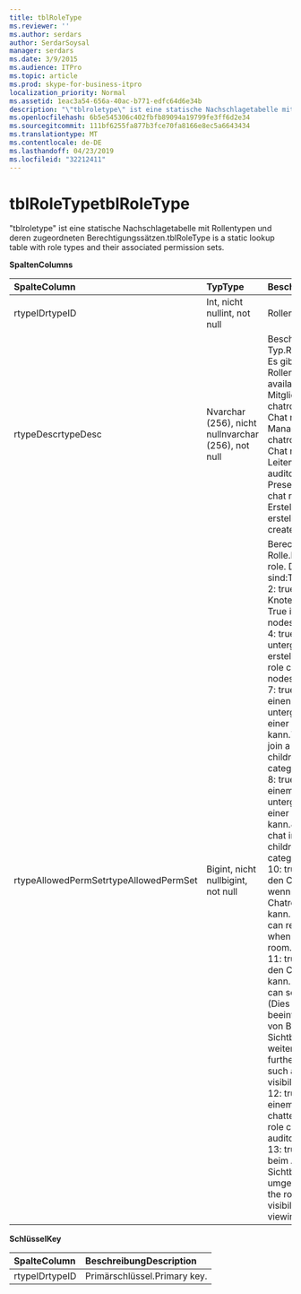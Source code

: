 ```yaml
---
title: tblRoleType
ms.reviewer: ''
ms.author: serdars
author: SerdarSoysal
manager: serdars
ms.date: 3/9/2015
ms.audience: ITPro
ms.topic: article
ms.prod: skype-for-business-itpro
localization_priority: Normal
ms.assetid: 1eac3a54-656a-40ac-b771-edfc64d6e34b
description: "\"tblroletype\" ist eine statische Nachschlagetabelle mit Rollentypen und deren zugeordneten Berechtigungssätzen."
ms.openlocfilehash: 6b5e545306c402fbfb89094a19799fe3ff6d2e34
ms.sourcegitcommit: 111bf6255fa877b3fce70fa8166e8ec5a6643434
ms.translationtype: MT
ms.contentlocale: de-DE
ms.lasthandoff: 04/23/2019
ms.locfileid: "32212411"
---
```

# <a name="tblroletype"></a><span data-ttu-id="16413-103">tblRoleType</span><span class="sxs-lookup"><span data-stu-id="16413-103">tblRoleType</span></span>
 
<span data-ttu-id="16413-104">"tblroletype" ist eine statische Nachschlagetabelle mit Rollentypen und deren zugeordneten Berechtigungssätzen.</span><span class="sxs-lookup"><span data-stu-id="16413-104">tblRoleType is a static lookup table with role types and their associated permission sets.</span></span>
  
<span data-ttu-id="16413-105">**Spalten**</span><span class="sxs-lookup"><span data-stu-id="16413-105">**Columns**</span></span>

|<span data-ttu-id="16413-106">**Spalte**</span><span class="sxs-lookup"><span data-stu-id="16413-106">**Column**</span></span>|<span data-ttu-id="16413-107">**Typ**</span><span class="sxs-lookup"><span data-stu-id="16413-107">**Type**</span></span>|<span data-ttu-id="16413-108">**Beschreibung**</span><span class="sxs-lookup"><span data-stu-id="16413-108">**Description**</span></span>|
|:-----|:-----|:-----|
|<span data-ttu-id="16413-109">rtypeID</span><span class="sxs-lookup"><span data-stu-id="16413-109">rtypeID</span></span>  <br/> |<span data-ttu-id="16413-110">Int, nicht null</span><span class="sxs-lookup"><span data-stu-id="16413-110">int, not null</span></span>  <br/> |<span data-ttu-id="16413-111">Rollentyps.</span><span class="sxs-lookup"><span data-stu-id="16413-111">Role type ID.</span></span>  <br/> |
|<span data-ttu-id="16413-112">rtypeDesc</span><span class="sxs-lookup"><span data-stu-id="16413-112">rtypeDesc</span></span>  <br/> |<span data-ttu-id="16413-113">Nvarchar (256), nicht null</span><span class="sxs-lookup"><span data-stu-id="16413-113">nvarchar (256), not null</span></span>  <br/> | <span data-ttu-id="16413-114">Beschreibung der Rolle-Typ.</span><span class="sxs-lookup"><span data-stu-id="16413-114">Role type description.</span></span> <span data-ttu-id="16413-115">Es gibt vier verfügbare Rollen:</span><span class="sxs-lookup"><span data-stu-id="16413-115">There are four available roles:</span></span> <br/>  <span data-ttu-id="16413-116">Mitglied: chatroommitglied</span><span class="sxs-lookup"><span data-stu-id="16413-116">Member: Chat room member</span></span> <br/>  <span data-ttu-id="16413-117">Manager: chatroommanager</span><span class="sxs-lookup"><span data-stu-id="16413-117">Manager: Chat room manager</span></span> <br/>  <span data-ttu-id="16413-118">Leitend: Referent für einen auditoriumchatroom</span><span class="sxs-lookup"><span data-stu-id="16413-118">Voiced: Presenter for an auditorium chat room</span></span> <br/>  <span data-ttu-id="16413-119">Ersteller: Kann Chatrooms erstellen.</span><span class="sxs-lookup"><span data-stu-id="16413-119">Creator: Can create chat rooms</span></span> <br/> |
|<span data-ttu-id="16413-120">rtypeAllowedPermSet</span><span class="sxs-lookup"><span data-stu-id="16413-120">rtypeAllowedPermSet</span></span>  <br/> |<span data-ttu-id="16413-121">Bigint, nicht null</span><span class="sxs-lookup"><span data-stu-id="16413-121">bigint, not null</span></span>  <br/> | <span data-ttu-id="16413-122">Berechtigungssatz für die Rolle.</span><span class="sxs-lookup"><span data-stu-id="16413-122">Permission set for the role.</span></span> <span data-ttu-id="16413-123">Die verwendete Bits sind:</span><span class="sxs-lookup"><span data-stu-id="16413-123">The used bits are:</span></span> <br/>  <span data-ttu-id="16413-124">2: true, wenn die Rolle Knoten verwalten kann.</span><span class="sxs-lookup"><span data-stu-id="16413-124">2: True if the role can manage nodes.</span></span> <br/>  <span data-ttu-id="16413-125">4: true, wenn die Rolle untergeordnete Knoten erstellen kann.</span><span class="sxs-lookup"><span data-stu-id="16413-125">4: True if the role can create children nodes.</span></span> <br/>  <span data-ttu-id="16413-126">7: true, wenn die Rolle einen Chatroom (oder untergeordnete Chatrooms einer Kategorie) teilnehmen kann.</span><span class="sxs-lookup"><span data-stu-id="16413-126">7: True if the role can join a chat room (or children chat rooms of a category).</span></span> <br/>  <span data-ttu-id="16413-127">8: true, wenn die Rolle in einem Chatroom (oder untergeordnete Chatrooms einer Kategorie) chatten kann.</span><span class="sxs-lookup"><span data-stu-id="16413-127">8: True if the role can chat in a chat room (or in children chat rooms of a category).</span></span> <br/>  <span data-ttu-id="16413-128">10: true, wenn die Rolle den Chatverlauf, auch wenn nicht in einem Chatroom beigetreten lesen kann.</span><span class="sxs-lookup"><span data-stu-id="16413-128">10: True if the role can read chat history even when not joined to a chat room.</span></span> <br/>  <span data-ttu-id="16413-129">11: true, wenn die Rolle den Chatroom sehen kann.</span><span class="sxs-lookup"><span data-stu-id="16413-129">11: True if the role can see the chat room.</span></span> <span data-ttu-id="16413-130">(Dies wird durch Faktoren beeinflusst, beispielsweise von Bereich und Sichtbarkeit weiterentwickelte.)</span><span class="sxs-lookup"><span data-stu-id="16413-130">(This is further refined by factors such as scope and visibility.)</span></span> <br/>  <span data-ttu-id="16413-131">12: true, wenn die Rolle in einem auditoriumchatroom chatten kann.</span><span class="sxs-lookup"><span data-stu-id="16413-131">12: True if the role can chat in an auditorium chat room.</span></span> <br/>  <span data-ttu-id="16413-132">13: true, wenn die Rolle beim Anzeigen von Knoten Sichtbarkeitsregeln umgehen kann.</span><span class="sxs-lookup"><span data-stu-id="16413-132">13: True if the role can bypass visibility rules when viewing nodes.</span></span> <br/> |
   
<span data-ttu-id="16413-133">**Schlüssel**</span><span class="sxs-lookup"><span data-stu-id="16413-133">**Key**</span></span>

|<span data-ttu-id="16413-134">**Spalte**</span><span class="sxs-lookup"><span data-stu-id="16413-134">**Column**</span></span>|<span data-ttu-id="16413-135">**Beschreibung**</span><span class="sxs-lookup"><span data-stu-id="16413-135">**Description**</span></span>|
|:-----|:-----|
|<span data-ttu-id="16413-136">rtypeID</span><span class="sxs-lookup"><span data-stu-id="16413-136">rtypeID</span></span>  <br/> |<span data-ttu-id="16413-137">Primärschlüssel.</span><span class="sxs-lookup"><span data-stu-id="16413-137">Primary key.</span></span>  <br/> |
   

